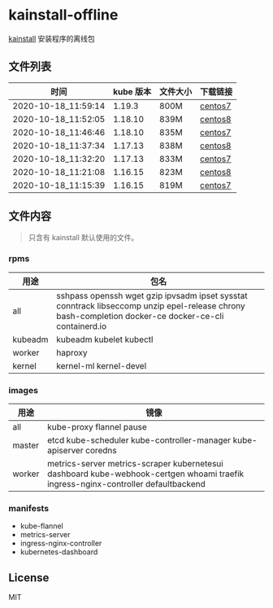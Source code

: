 # kainstall-offline

[kainstall](https://github.com/lework/kainstall) 安装程序的离线包



## 文件列表

| 时间 | kube 版本 | 文件大小 | 下载链接 |
| --------- | -------- | ----------- | ----------- |
| 2020-10-18_11:59:14 | 1.19.3 | 800M | [centos7](http://kainstall.oss-cn-shanghai.aliyuncs.com/1.19.3/centos7.tgz) |
| 2020-10-18_11:52:05 | 1.18.10 | 839M | [centos8](http://kainstall.oss-cn-shanghai.aliyuncs.com/1.18.10/centos8.tgz) |
| 2020-10-18_11:46:46 | 1.18.10 | 835M | [centos7](http://kainstall.oss-cn-shanghai.aliyuncs.com/1.18.10/centos7.tgz) |
| 2020-10-18_11:37:34 | 1.17.13 | 838M | [centos8](http://kainstall.oss-cn-shanghai.aliyuncs.com/1.17.13/centos8.tgz) |
| 2020-10-18_11:32:20 | 1.17.13 | 833M | [centos7](http://kainstall.oss-cn-shanghai.aliyuncs.com/1.17.13/centos7.tgz) |
| 2020-10-18_11:21:08 | 1.16.15 | 823M | [centos8](http://kainstall.oss-cn-shanghai.aliyuncs.com/1.16.15/centos8.tgz) |
| 2020-10-18_11:15:39 | 1.16.15 | 819M | [centos7](http://kainstall.oss-cn-shanghai.aliyuncs.com/1.16.15/centos7.tgz) |



## 文件内容

> 只含有 kainstall 默认使用的文件。

### rpms

| 用途    | 包名                                                         |
| ------- | ------------------------------------------------------------ |
| all     | sshpass openssh wget gzip ipvsadm ipset sysstat conntrack libseccomp unzip epel-release chrony bash-completion docker-ce docker-ce-cli containerd.io |
| kubeadm | kubeadm kubelet  kubectl                                     |
| worker  | haproxy                                                      |
| kernel  | kernel-ml kernel-devel                                       |

### images

| 用途   | 镜像                                                         |
| ------ | ------------------------------------------------------------ |
| all    | kube-proxy flannel pause                                     |
| master | etcd kube-scheduler kube-controller-manager kube-apiserver coredns |
| worker | metrics-server metrics-scraper kubernetesui dashboard kube-webhook-certgen whoami traefik ingress-nginx-controller defaultbackend |

### manifests

- kube-flannel
- metrics-server
- ingress-nginx-controller
- kubernetes-dashboard


## License

MIT
